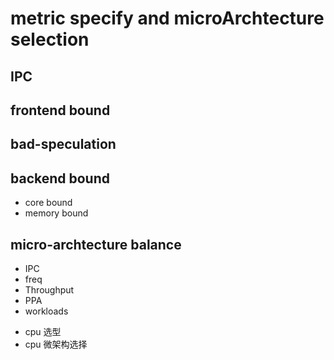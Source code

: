 # metric specify and microArchtecture selection  


## IPC 

## frontend bound

## bad-speculation

## backend bound
  - core bound
  - memory bound


## micro-archtecture balance  

 - IPC  
 - freq
 - Throughput  
 - PPA  
 - workloads  

 * cpu 选型
 * cpu 微架构选择  
